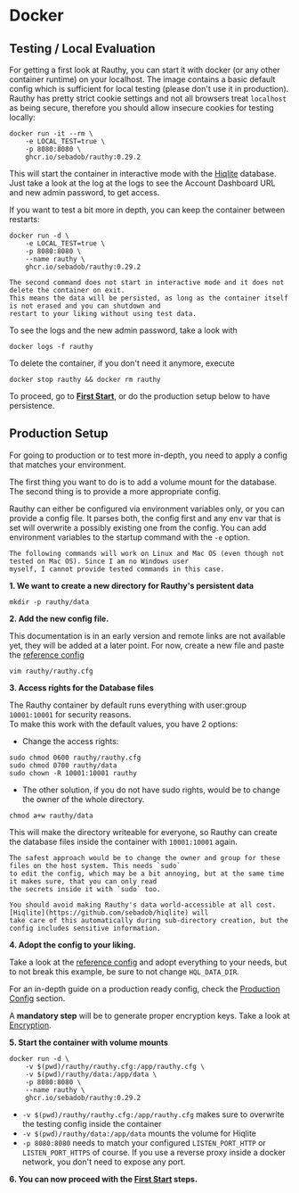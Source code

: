 # Docker

## Testing / Local Evaluation

For getting a first look at Rauthy, you can start it with docker (or any other container runtime) on your localhost.
The image contains a basic default config which is sufficient for local testing (please don't use it in production).
Rauthy has pretty strict cookie settings and not all browsers treat `localhost` as being secure, therefore you should
allow insecure cookies for testing locally:

```
docker run -it --rm \
    -e LOCAL_TEST=true \
    -p 8080:8080 \
    ghcr.io/sebadob/rauthy:0.29.2
```

This will start the container in interactive mode with the [Hiqlite](https://github.com/sebadob/hiqlite) database. Just
take a look at the log at the logs to see the Account Dashboard URL and new admin password, to get access.

If you want to test a bit more in depth, you can keep the container between restarts:

```
docker run -d \
    -e LOCAL_TEST=true \
    -p 8080:8080 \
    --name rauthy \
    ghcr.io/sebadob/rauthy:0.29.2
```

```admonish note
The second command does not start in interactive mode and it does not delete the container on exit.  
This means the data will be persisted, as long as the container itself is not erased and you can shutdown and
restart to your liking without using test data.
```

To see the logs and the new admin password, take a look with

```
docker logs -f rauthy
```

To delete the container, if you don't need it anymore, execute

```
docker stop rauthy && docker rm rauthy
```

To proceed, go to **[First Start](first_start.md)**, or do the production setup below to have persistence.

## Production Setup

For going to production or to test more in-depth, you need to apply a config that matches your environment.

The first thing you want to do is to add a volume mount for the database. The second thing is to provide a more
appropriate config.

Rauthy can either be configured via environment variables only, or you can provide a config file. It parses both, the
config first and any env var that is set will overwrite a possibly existing one from the config. You can add environment
variables to the startup command with the `-e` option.

```admonish note
The following commands will work on Linux and Mac OS (even though not tested on Mac OS). Since I am no Windows user 
myself, I cannot provide tested commands in this case.
```

**1. We want to create a new directory for Rauthy's persistent data**

```
mkdir -p rauthy/data
```

**2. Add the new config file.**

This documentation is in an early version and remote links are not available yet, they will be added at a later
point. For now, create a new file and paste the [reference config](../config/config.html)

```
vim rauthy/rauthy.cfg
```

**3. Access rights for the Database files**

The Rauthy container by default runs everything with user:group `10001:10001` for security reasons.  
To make this work with the default values, you have 2 options:

- Change the access rights:

```
sudo chmod 0600 rauthy/rauthy.cfg
sudo chmod 0700 rauthy/data
sudo chown -R 10001:10001 rauthy
```

- The other solution, if you do not have sudo rights, would be to change the owner of the whole directory.

```
chmod a+w rauthy/data
```

This will make the directory writeable for everyone, so Rauthy can create the database files inside the container
with `10001:10001` again.

```admonish caution
The safest approach would be to change the owner and group for these files on the host system. This needs `sudo`
to edit the config, which may be a bit annoying, but at the same time it makes sure, that you can only read
the secrets inside it with `sudo` too.

You should avoid making Rauthy's data world-accessible at all cost. [Hiqlite](https://github.com/sebadob/hiqlite) will
take care of this automatically during sub-directory creation, but the config includes sensitive information. 
```

**4. Adopt the config to your liking.**

Take a look at the [reference config](../config/config.html) and adopt everything to your needs, but to not break this
example, be sure to not change `HQL_DATA_DIR`.

For an in-depth guide on a production ready config, check the [Production Config](../config/production_config.md)
section.

A **mandatory step** will be to generate proper encryption keys. Take a look at [Encryption](../config/encryption.md).

**5. Start the container with volume mounts**

```
docker run -d \
    -v $(pwd)/rauthy/rauthy.cfg:/app/rauthy.cfg \
    -v $(pwd)/rauthy/data:/app/data \
    -p 8080:8080 \
    --name rauthy \
    ghcr.io/sebadob/rauthy:0.29.2
```

- `-v $(pwd)/rauthy/rauthy.cfg:/app/rauthy.cfg` makes sure to overwrite the testing config inside the container
- `-v $(pwd)/rauthy/data:/app/data` mounts the volume for Hiqlite
- `-p 8080:8080` needs to match your configured `LISTEN_PORT_HTTP` or `LISTEN_PORT_HTTPS` of course. If you use a
  reverse proxy inside a docker network, you don't need to expose any port.

**6. You can now proceed with the [First Start](first_start.md) steps.**
